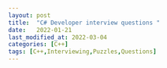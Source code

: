```yaml
---
layout: post
title:  "C# Developer interview questions "
date:   2022-01-21
last_modified_at: 2022-03-04
categories: [C++]
tags: [C++,Interviewing,Puzzles,Questions]
---
```

<link href="/assets/css/questions.css" rel="stylesheet" />
<questions-container dataSource="/assets/data/csharp-questions/questions.json"></questions-container>
<script src="/assets/script/questions-engine.js"/>

<link rel="stylesheet" href="https://cdnjs.cloudflare.com/ajax/libs/highlight.js/11.3.1/styles/default.min.css">
<script src="https://cdnjs.cloudflare.com/ajax/libs/highlight.js/11.3.1/highlight.min.js"></script>
<script src="https://cdnjs.cloudflare.com/ajax/libs/highlight.js/11.3.1/languages/cpp.min.js"></script>